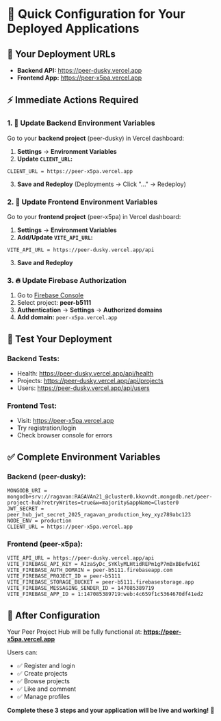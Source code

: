 # 🔧 Quick Configuration for Your Deployed Applications

## 🎯 Your Deployment URLs
- **Backend API:** https://peer-dusky.vercel.app
- **Frontend App:** https://peer-x5pa.vercel.app

## ⚡ Immediate Actions Required

### 1. 🔧 Update Backend Environment Variables

Go to your **backend project** (peer-dusky) in Vercel dashboard:

1. **Settings** → **Environment Variables**
2. **Update `CLIENT_URL`:**
```env
CLIENT_URL = https://peer-x5pa.vercel.app
```
3. **Save and Redeploy** (Deployments → Click "..." → Redeploy)

### 2. 🎨 Update Frontend Environment Variables

Go to your **frontend project** (peer-x5pa) in Vercel dashboard:

1. **Settings** → **Environment Variables**
2. **Add/Update `VITE_API_URL`:**
```env
VITE_API_URL = https://peer-dusky.vercel.app/api
```
3. **Save and Redeploy**

### 3. 🔥 Update Firebase Authorization

1. Go to [Firebase Console](https://console.firebase.google.com)
2. Select project: **peer-b5111**
3. **Authentication** → **Settings** → **Authorized domains**
4. **Add domain:** `peer-x5pa.vercel.app`

## 🧪 Test Your Deployment

### Backend Tests:
- Health: https://peer-dusky.vercel.app/api/health
- Projects: https://peer-dusky.vercel.app/api/projects
- Users: https://peer-dusky.vercel.app/api/users

### Frontend Test:
- Visit: https://peer-x5pa.vercel.app
- Try registration/login
- Check browser console for errors

## ✅ Complete Environment Variables

### Backend (peer-dusky):
```env
MONGODB_URI = mongodb+srv://ragavan:RAGAVAn21_@cluster0.kkovndt.mongodb.net/peer-project-hub?retryWrites=true&w=majority&appName=Cluster0
JWT_SECRET = peer_hub_jwt_secret_2025_ragavan_production_key_xyz789abc123
NODE_ENV = production
CLIENT_URL = https://peer-x5pa.vercel.app
```

### Frontend (peer-x5pa):
```env
VITE_API_URL = https://peer-dusky.vercel.app/api
VITE_FIREBASE_API_KEY = AIzaSyDc_SYKlyMLHtidREPm1gP7mBxBBefw16I
VITE_FIREBASE_AUTH_DOMAIN = peer-b5111.firebaseapp.com
VITE_FIREBASE_PROJECT_ID = peer-b5111
VITE_FIREBASE_STORAGE_BUCKET = peer-b5111.firebasestorage.app
VITE_FIREBASE_MESSAGING_SENDER_ID = 147085389719
VITE_FIREBASE_APP_ID = 1:147085389719:web:4c659f1c5364670df41ed2
```

## 🎉 After Configuration

Your Peer Project Hub will be fully functional at:
**https://peer-x5pa.vercel.app**

Users can:
- ✅ Register and login
- ✅ Create projects
- ✅ Browse projects
- ✅ Like and comment
- ✅ Manage profiles

**Complete these 3 steps and your application will be live and working!** 🚀
